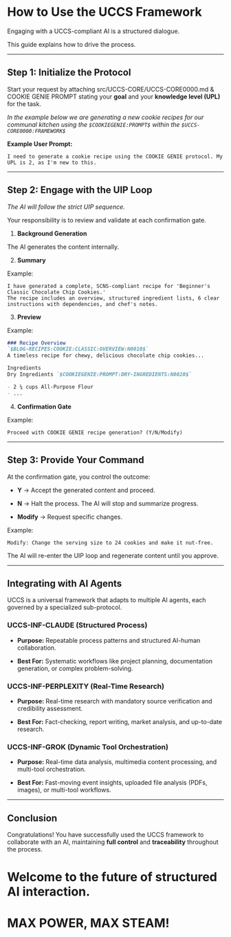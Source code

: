 # How to Use the UCCS Framework

Engaging with a UCCS-compliant AI is a structured dialogue. 

This guide explains how to drive the process.

-----

## Step 1: Initialize the Protocol

Start your request by attaching src/UCCS-CORE/UCCS-CORE0000.md & COOKIE GENIE PROMPT stating your **goal** and your **knowledge level (UPL)** for the task.

*In the example below we are generating a new cookie recipes for our communal kitchen using the `$COOKIEGENIE:PROMPT$` within the `$UCCS-CORE0000:FRAMEWORK$`*

**Example User Prompt:**

```
I need to generate a cookie recipe using the COOKIE GENIE protocol. My UPL is 2, as I'm new to this.
```

-----

## Step 2: Engage with the UIP Loop


*The AI will follow the strict UIP sequence.*

Your responsibility is to review and validate at each confirmation gate.

1. **Background Generation**  

The AI generates the content internally.

2. **Summary** 

Example:

   ```
   I have generated a complete, SCNS-compliant recipe for 'Beginner's Classic Chocolate Chip Cookies.' 
   The recipe includes an overview, structured ingredient lists, 6 clear instructions with dependencies, and chef's notes.
   ```

3. **Preview**  

Example:

   ```markdown
   ### Recipe Overview
   `$BLOG-RECIPES:COOKIE:CLASSIC:OVERVIEW:N0010$`
   A timeless recipe for chewy, delicious chocolate chip cookies...

   Ingredients  
   Dry Ingredients `$COOKIEGENIE:PROMPT:DRY-INGREDIENTS:N0020$`

   - 2 ¼ cups All-Purpose Flour
   - ...
   ```

4. **Confirmation Gate**  

Example:

   ```
   Proceed with COOKIE GENIE recipe generation? (Y/N/Modify)
   ```

-----

## Step 3: Provide Your Command

At the confirmation gate, you control the outcome:

- **Y** → Accept the generated content and proceed.

- **N** → Halt the process. The AI will stop and summarize progress. 

- **Modify** → Request specific changes. 

Example:

  ```
  Modify: Change the serving size to 24 cookies and make it nut-free.
  ```

The AI will re-enter the UIP loop and regenerate content until you approve.

-----

## Integrating with AI Agents

UCCS is a universal framework that adapts to multiple AI agents, each governed by a specialized sub-protocol.

### UCCS-INF-CLAUDE (Structured Process)

- **Purpose:** Repeatable process patterns and structured AI-human collaboration. 

- **Best For:** Systematic workflows like project planning, documentation generation, or complex problem-solving.

### UCCS-INF-PERPLEXITY (Real-Time Research)

- **Purpose:** Real-time research with mandatory source verification and credibility assessment.

- **Best For:** Fact-checking, report writing, market analysis, and up-to-date research.

### UCCS-INF-GROK (Dynamic Tool Orchestration)

- **Purpose:** Real-time data analysis, multimedia content processing, and multi-tool orchestration. 

- **Best For:** Fast-moving event insights, uploaded file analysis (PDFs, images), or multi-tool workflows.

-----

## Conclusion

Congratulations! You have successfully used the UCCS framework to collaborate with an AI, maintaining **full control** and **traceability** throughout the process.  

# Welcome to the future of structured AI interaction.  

# MAX POWER, MAX STEAM!
